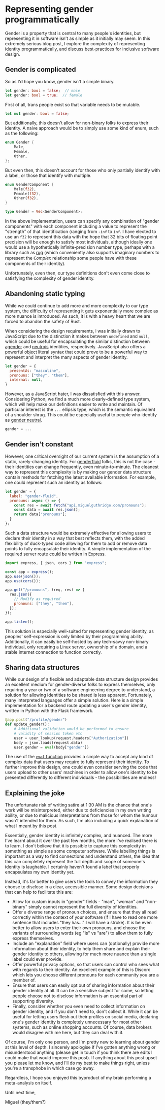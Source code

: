 # Representing gender programmatically

Gender is a property that is central to many people's identities, but representing it in software isn't as simple as it initially may seem. In this extremely serious blog post, I explore the complexity of representing identity programmatically, and discuss best-practices for inclusive software design.

<!--more-->

## Gender is complicated

So as I'd hope you know, gender isn't a simple binary.

```rust
let gender: bool = false;  // male
let gender: bool = true;  // female
```

First of all, trans people exist so that variable needs to be mutable.

```rust
let mut gender: bool = false;
```

But additionally, this doesn't allow for non-binary folks to express their identity. A naive approach would be to simply use some kind of enum, such as the following:

```rust
enum Gender {
    Male,
    Female,
    Other,
};
```

But even then, this doesn't account for those who only partially identify with a label, or those that identify with multiple.

```rust
enum GenderComponent {
    Male(f32),
    Female(f32),
    Other(f32),
}

type Gender = Vec<GenderComponent>;
```

In the above implementation, users can specify any combination of "gender components" with each component including a value to represent the "strength" of that identification (ranging from `-inf` to `inf`. I have elected to use an `f32` to represent this data with the hope that 32 bits of floating point precision will be enough to satisfy most individuals, although ideally one would use a hypothetically infinite-precision number type, perhaps with a library such as [rug](https://docs.rs/rug/latest/rug/) (which conveniently also supports imaginary numbers to represent the $\mathbb{C}omplex$ relationship some people have with these components of their identity).

Unfortunately, even then, our type definitions don't even come close to satisfying the complexity of gender identity.

## Abandoning static typing

While we could continue to add more and more complexity to our type system, the difficulty of representing it gets exponentially more complex as more nuance is introduced. As such, it is with a heavy heart that we are forced to abandon the safety of Rust.

When considering the design requirements, I was initially drawn to JavaScript due to the distinction it makes between `undefined` and `null`, which could be useful for encapsulating the similar distinction between [agender](https://nonbinary.wiki/wiki/Agender) and [neutrois](https://nonbinary.wiki/wiki/Neutrois) identities, respectively. JavaScript also offers a powerful object literal syntax that could prove to be a powerful way to represent and interpret the many aspects of gender identity.

```js
let gender = {
  presentAs: "masculine",
  pronouns: ["they", "them"],
  internal: null,
}
```

However, as a JavaScript hater, I was dissatisfied with this answer. Considering Python, we find a much more clearly-defined type system, which will help make our definitions easier to write and maintain. Of particular interest is the `...` ellipsis type, which is the semantic equivalent of a shoulder shrug. This could be especially useful to people who identify as [gender neutral](https://nonbinary.wiki/wiki/Gender_neutral).

```python
gender = ...
```

## Gender isn't constant

However, one critical oversight of our current system is the assumption of a static, rarely-changing identity. For [genderfluid](https://nonbinary.wiki/wiki/Genderfluid) folks, this is not the case - their identities can change frequently, even minute-to-minute. The cleanest way to represent this complexity is by making our gender data structure contain methods for fetching the latest available information. For example, one could represent such an identity as follows:

```js
let gender = {
  label: "gender-fluid",
  pronouns: async () => {
    const res = await fetch("api.miguelguthridge.com/pronouns");
    const data = await res.json();
    return data["pronouns"];
  }
};
```

Such a data structure would be extremely effective for allowing users to declare their identity in a way that best reflects them, with the added flexibility of duck-typed code allowing for them to add or remove data points to fully encapsulate their identity. A simple implementation of the required server route could be written in Express.

```js
import express, { json, cors } from "express";

const app = express();
app.use(json());
app.use(cors());

app.get("/pronouns", (req, res) => {
  res.json({
    // Modify as required
    pronouns: ["they", "them"],
  });
});

app.listen();
```

This solution is especially well-suited for representing gender identity, as peoples' self-expression is only limited by their programming ability. Additionally, it can easily be self-hosted by any tech-savvy non-binary individual, only requiring a Linux server, ownership of a domain, and a stable internet connection to function correctly.

## Sharing data structures

While our design of a flexible and adaptable data structure design provides an excellent medium for gender-diverse folks to express themselves, only requiring a year or two of a software engineering degree to understand, a solution for allowing identities to be shared is less apparent. Fortunately, many interpreted languages offer a simple solution. Here is a simple implementation for a backend route updating a user's gender identity, written in Python with the Flask framework.

```python
@app.post("/profile/gender")
def update_gender():
    # Additional validation would be performed to ensure
    # validity of session token etc
    user = user_lookup(request.headers["Authorization"])
    body = json.loads(request.data)
    user.gender = eval(body["gender"])
```

The use of the [`eval` function](https://docs.python.org/3/library/functions.html#eval) provides a simple way to accept any kind of complex data that users may require to fully represent their identity. To further improve this design, one could even consider serving the code that users upload to other users' machines in order to allow one's identity to be presented differently to different individuals - the possibilities are endless!

## Explaining the joke

The unfortunate risk of writing satire at 1:30 AM is the chance that one's work will be misinterpreted, either due to deficiencies in my own writing ability, or due to malicious interpretations from those for whom the humour wasn't intended for them. As such, I'm also including a quick explanation of what I meant by this post.

Essentially, gender identity is infinitely complex, and nuanced. The more I've learnt about it over the past few months, the more I've realised there is to learn. I don't believe that it is possible to capture this complexity in something as simple as some computer software. While labelling things is important as a way to find connections and understand others, the idea that this can completely represent the full depth and scope of someone's identity is laughable. I certainly haven't found a label that properly encapsulates my own identity yet.

Instead, it's far better to give users the tools to convey the information they choose to disclose in a clear, accessible manner. Some design decisions that can help to facilitate this are:

- Allow for custom inputs in "gender" fields - "man", "woman" and "non-binary" simply cannot represent the full diversity of identities.
- Offer a diverse range of pronoun choices, and ensure that they all read correctly within the context of your software (if I have to read one more sentence that includes "they has..." I will have a stroke). It is be even better to allow users to enter their own pronouns, and choose the variants of surrounding words (eg "is" vs "are") to allow them to fully express themselves.
- Include an "explanation" field where users can (optionally) provide more information about their identity, to help them share and explain their gender identity to others, allowing for much more nuance than a single label could ever provide.
- Offer powerful privacy options, so that users can control who sees what with regards to their identity. An excellent example of this is Discord which lets you choose different pronouns for each community you are a member of.
- Ensure that users can easily opt out of sharing information about their gender identity at all. It can be a sensitive subject for some, so letting people choose not to disclose information is an essential part of supporting diversity.
- Finally, consider whether you even need to collect information on gender identity, and if you don't need to, don't collect it. While it can be useful for letting users flesh out their profiles on social media, declaring one's gender identity is completely unnecessary for most other systems, such as online shopping accounts. Of course, data brokers would disagree with me here, but they can deal with it.

Of course, I'm only one person, and I'm pretty new to learning about gender at this level of depth. I sincerely apologise if I've gotten anything wrong or misunderstood anything (please get in touch if you think there are edits I could make that would improve this post). If anything about this post upset you please let me know, and I'll do my best to make things right, unless you're a transphobe in which case go away. 

Regardless, I hope you enjoyed this byproduct of my brain performing a meta-analysis on itself.

Until next time,

Miguel (they/them?)


<style>
.markdown-render {
  font-family: "Garamond", "serif";
}
</style>


